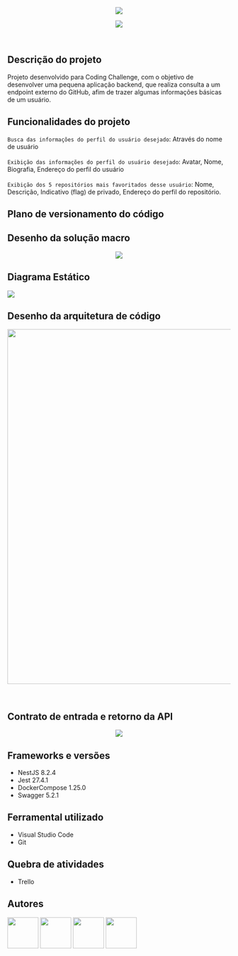 <p align = "center">
 <img src = "https://user-images.githubusercontent.com/102744463/162233721-3cff2430-46bb-4360-9b03-c02cad13bf2b.png"/>
</p>
<p align = "center">
 <img src ="http://img.shields.io/static/v1?label=STATUS&message=EM%20DESENVOLVIMENTO&color=GREEN&style=for-the-badge"/>
</p> <br> 

## Descrição do projeto

Projeto desenvolvido para Coding Challenge, com o objetivo de desenvolver uma pequena aplicação backend, que realiza consulta a um endpoint externo do GitHub, afim de trazer algumas informações básicas de um usuário. 

## Funcionalidades do projeto
`Busca das informações do perfil do usuário desejado`: Através do nome de usuário <br><br>
`Exibição das informações do perfil do usuário desejado`: Avatar, Nome, Biografia, Endereço do perfil do usuário <br><br>
`Exibição dos 5 repositórios mais favoritados desse usuário`:  Nome, Descrição, Indicativo (flag) de privado, Endereço do perfil do repositório. 

## Plano de versionamento do código

## Desenho da solução macro

<p align = "center">
<img src="https://user-images.githubusercontent.com/102744463/163205681-eb2c8c80-0f38-4a54-9b62-f5ea6a206b0d.png"/>
</p>

## Diagrama Estático
<img src ="https://user-images.githubusercontent.com/102745212/164721916-3e05ca7a-9805-4bbe-bdda-5ae1d156254a.jpg" />

## Desenho da arquitetura de código

<p align = "center">
<img src ="https://user-images.githubusercontent.com/102744463/162490820-f841c617-fa4a-46f9-8229-e49660e1ab70.png" width=800/>
</p><br>
 
## Contrato de entrada e retorno da API
<p align = "center">
<img src ="https://user-images.githubusercontent.com/102745212/162958103-5d51ac9e-7592-45a7-8686-3dd63dd61483.jpeg"/>
</p>

## Frameworks e versões

* NestJS 8.2.4
* Jest 27.4.1
* DockerCompose 1.25.0
* Swagger 5.2.1

## Ferramental utilizado

* Visual Studio Code
* Git

## Quebra de atividades

* Trello

## Autores
<div align="left">
<img src="https://user-images.githubusercontent.com/102744463/162433818-69293d6c-0c24-4af9-a32f-1547cd14840e.png" width=70 border-radius=50/>
<img src="https://user-images.githubusercontent.com/102744463/162433734-78b7e53a-9bed-41ae-ad27-fb9638a09ba6.png" width=70/>
<img src="https://user-images.githubusercontent.com/102744463/162433918-b635af32-782b-4fac-865c-b2ec087fea28.png" width=70/>
<img src="https://user-images.githubusercontent.com/102744463/162433618-1251d862-437a-4271-b7a0-bcebc7634c15.png" width=70/>
</div> 
